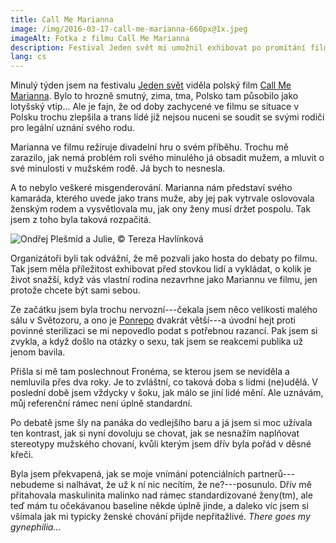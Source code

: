 ```yaml
---
title: Call Me Marianna
image: /img/2016-03-17-call-me-marianna-660px@1x.jpeg
imageAlt: Fotka z filmu Call Me Marianna
description: Festival Jeden svět mi umožnil exhibovat po promítání filmu Call Me Marianna.
lang: cs
---
```

Minulý týden jsem na festivalu [Jeden svět](http://www.oneworld.cz/2016/) viděla polský film [Call Me Marianna](http://www.callmemarianna.com/). Bylo to hrozně smutný, zima, tma, Polsko tam působilo jako lotyšský vtip... Ale je fajn, že od doby zachycené ve filmu se situace v Polsku trochu zlepšila a trans lidé již nejsou nuceni se soudit se svými rodiči pro legální uznání svého rodu.

Marianna ve filmu režíruje divadelní hru o svém příběhu. Trochu mě zarazilo, jak nemá problém roli svého minulého já obsadit mužem, a mluvit o své minulosti v mužském rodě. Já bych to nesnesla.

A to nebylo veškeré misgenderování. Marianna nám představí svého kamaráda, kterého uvede jako trans muže, aby jej pak vytrvale oslovovala ženským rodem a vysvětlovala mu, jak ony ženy musí držet pospolu. Tak jsem z toho byla taková rozpačitá.

![Ondřej Plešmíd a Julie, &copy; Tereza Havlínková](/img/2016-03-17-debata-660px@1x.jpeg)

Organizátoři byli tak odvážní, že mě pozvali jako hosta do debaty po filmu. Tak jsem měla příležitost exhibovat před stovkou lidí a vykládat, o kolik je život snažší, když vás vlastní rodina nezavrhne jako Mariannu ve filmu, jen protože chcete být sami sebou.

Ze začátku jsem byla trochu nervozní---čekala jsem něco velikosti malého sálu v Světozoru, a ono je [Ponrepo](http://nfa.cz/cz/kino-ponrepo/) dvakrát větší---a úvodní hejt proti povinné sterilizaci se mi nepovedlo podat s potřebnou razancí. Pak jsem si zvykla, a když došlo na otázky o sexu, tak jsem se reakcemi publika už jenom bavila.

Přišla si mě tam poslechnout Fronéma, se kterou jsem se neviděla a nemluvila přes dva roky. Je to zvláštní, co taková doba s lidmi (ne)udělá. V poslední době jsem vždycky v šoku, jak málo se jiní lidé mění. Ale uznávám, můj referenční rámec není úplně standardní.
  
Po debatě jsme šly na panáka do vedlejšího baru a já jsem si moc užívala ten kontrast, jak si nyní dovoluju se chovat, jak se nesnažím naplňovat stereotypy mužského chovaní, kvůli kterým jsem dřív byla pořád v děsné křeči.

Byla jsem překvapená, jak se moje vnímání potenciálních partnerů---nebudeme si nalhávat, že už k ní nic necítím, že ne?---posunulo. Dřív mě přitahovala maskulinita malinko nad rámec standardizované ženy(tm), ale teď mám tu očekávanou baseline někde úplně jinde, a daleko víc jsem si všímala jak mi typicky ženské chování přijde nepřitažlivé. <em lang="en-us">There goes my gynephilia...</em>